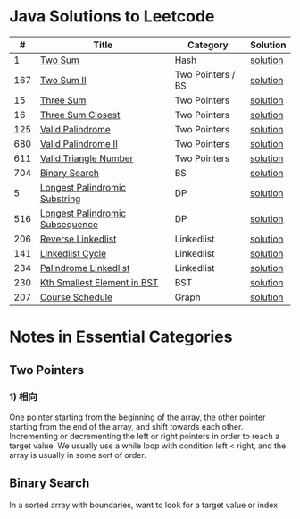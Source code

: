# Java Solutions to Leetcode 

| #        |  Title                                                                                        |  Category          | Solution          |
|----------|-----------------------------------------------------------------------------------------------|--------------------|-------------------|
| 1        |  [Two Sum](https://leetcode.com/problems/two)                                                 | Hash               | [solution](java/1_TwoSum)|
| 167      |  [Two Sum II](https://leetcode.com/problems/two-sum-ii-input-array-is-sorted/)                | Two Pointers / BS  | [solution](java/167_TwoSum)| 
| 15       |  [Three Sum](https://leetcode.com/problems/3sum/)                                             | Two Pointers       | [solution](java/15_ThreeSum)|
| 16       |  [Three Sum Closest](https://leetcode.com/problems/3sum-closest/)                             | Two Pointers       | [solution](java/16_ThreeSumClosest)|
| 125      |  [Valid Palindrome](https://leetcode.com/problems/valid-palindrome/)                          | Two Pointers       | [solution](java/125_ValidPalindrome)|
| 680      |  [Valid Palindrome II](https://leetcode.com/problems/valid-palindrome-ii/)                    | Two Pointers       | [solution](java/680_ValidPalindrome)|
| 611      |  [Valid Triangle Number](https://leetcode.com/problems/valid-triangle-number/)                | Two Pointers       | [solution](java/611_ValidTriangleNumber)|
| 704      |  [Binary Search](https://leetcode.com/problems/binary-search/)                                | BS                 | [solution](java/704_BinarySearch)|
| 5        |  [Longest Palindromic Substring](https://leetcode.com/problems/longest-palindromic-substring/)| DP                 | [solution](java/5_LongestPalindromeSubstring)| 
| 516      |  [Longest Palindromic Subsequence](https://leetcode.com/problems/longest-palindromic-subsequence/)| DP             | [solution](java/516_LongestPalindromeSubsequence)| 
| 206      |  [Reverse Linkedlist](https://leetcode.com/problems/reverse-linked-list/)                     | Linkedlist         | [solution](java/206_ReverseLinkedlist)|
| 141      |  [Linkedlist Cycle](https://leetcode.com/problems/linked-list-cycle/)                         | Linkedlist         | [solution](java/141_LinkedlistCycle)|  
| 234      |  [Palindrome Linkedlist](https://leetcode.com/problems/palindrome-linked-list/)               | Linkedlist         | [solution](java/234_PalindromeLinkedlist)| 
| 230      |  [Kth Smallest Element in BST](https://leetcode.com/problems/kth-smallest-element-in-a-bst/)  | BST                | [solution](java/230_KthSmallestElementInBST)               | 
| 207      |  [Course Schedule](https://leetcode.com/problems/course-schedule/)                            | Graph              | [solution](java/207_CourseSchedule)| 


# Notes in Essential Categories

## Two Pointers
### 1) 相向
One pointer starting from the beginning of the array, the other pointer starting from the end of the array, and shift towards each other. Incrementing or decrementing the left or right pointers in order to reach a target value. We usually use a while loop with condition left < right, and the array is usually in some sort of order.

## Binary Search
In a sorted array with boundaries, want to look for a target value or index

